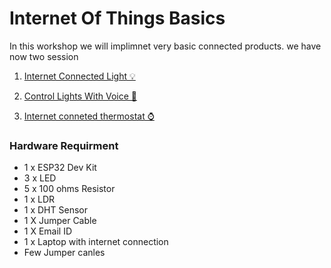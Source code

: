 # Internet Of Things Basics


In this workshop we will implimnet very basic connected products.  we have now two session



1. [Internet Connected Light 💡 ](/IOT/Basic/ConnectedLight/readme.md)

2. [Control Lights With Voice 🎤](/IOT/Basic/Voicecontrolled_light_adafruitio/README.md)

3. [Internet conneted thermostat ⌚](/IOT/Basic/IOTthermostat/README.md)

### Hardware Requirment 

* 1 x ESP32 Dev Kit 
* 3 x LED 
* 5 x 100 ohms Resistor
* 1 x LDR
* 1 x DHT Sensor 
* 1 X Jumper Cable
* 1 X Email ID 
* 1 x Laptop with internet connection
* Few Jumper canles   


